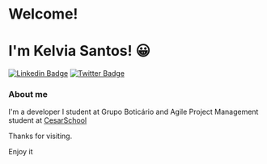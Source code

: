 # Welcome!

# I'm Kelvia Santos! :grinning:

[![Linkedin Badge](https://img.shields.io/badge/-LinkedIn-blue?style=flat-square&logo=Linkedin&logoColor=white&link=https://www.linkedin.com/in/fagnerpsantos/)](https://www.linkedin.com/in/kelvia-kelline/)
[![Twitter Badge](https://img.shields.io/badge/-Twitter-1ca0f1?style=flat-square&labelColor=1ca0f1&logo=twitter&logoColor=white&link=https://twitter.com/fagnerpsantos)](https://twitter.com/UltimoK_)

### About me
I'm a developer I student at Grupo Boticário and
Agile Project Management student at [CesarSchool](https://www.cesar.school/)

Thanks for visiting.

Enjoy it
